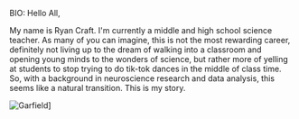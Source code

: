 BIO: Hello All,

My name is Ryan Craft.  I'm currently a middle and high school science teacher.  As many of you can imagine, this is not the most rewarding career, definitely not living up to the dream of walking into a classroom and opening young minds to the wonders of science, but rather more of yelling at students to stop trying to do tik-tok dances in the middle of class time.  So, with a background in neuroscience research and data analysis, this seems like a natural transition.  This is my story.



![Garfield]([https://vegatee.com/wp-content/uploads/2020/08/big-lots-grumpy-cat-and-garfield-i-hate-all-days-shirt-Shirt.jpg)]

